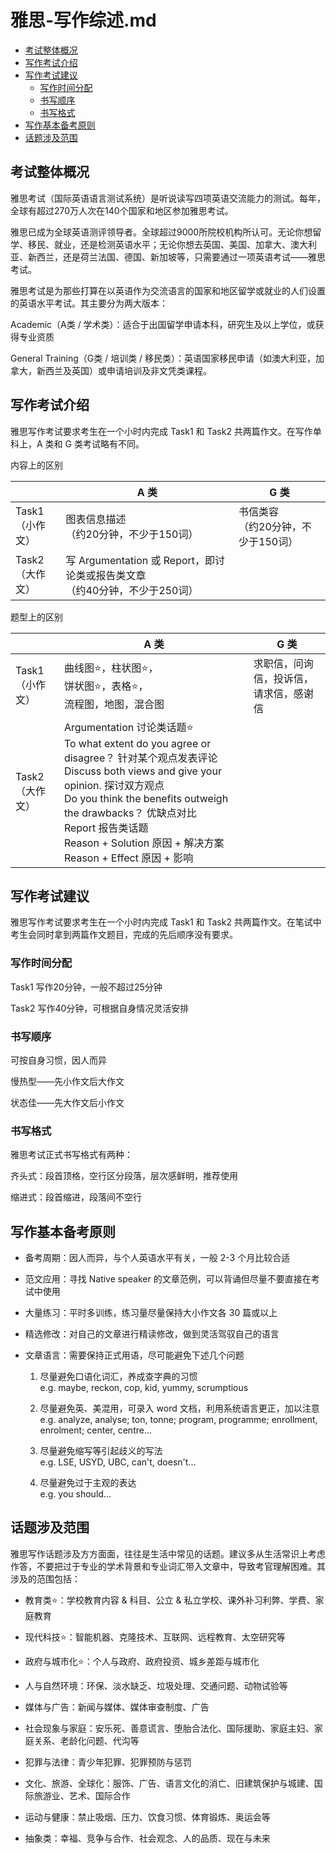 # 雅思-写作综述.md

  - [考试整体概况](#%E8%80%83%E8%AF%95%E6%95%B4%E4%BD%93%E6%A6%82%E5%86%B5)
  - [写作考试介绍](#%E5%86%99%E4%BD%9C%E8%80%83%E8%AF%95%E4%BB%8B%E7%BB%8D)
  - [写作考试建议](#%E5%86%99%E4%BD%9C%E8%80%83%E8%AF%95%E5%BB%BA%E8%AE%AE)
    - [写作时间分配](#%E5%86%99%E4%BD%9C%E6%97%B6%E9%97%B4%E5%88%86%E9%85%8D)
    - [书写顺序](#%E4%B9%A6%E5%86%99%E9%A1%BA%E5%BA%8F)
    - [书写格式](#%E4%B9%A6%E5%86%99%E6%A0%BC%E5%BC%8F)
  - [写作基本备考原则](#%E5%86%99%E4%BD%9C%E5%9F%BA%E6%9C%AC%E5%A4%87%E8%80%83%E5%8E%9F%E5%88%99)
  - [话题涉及范围](#%E8%AF%9D%E9%A2%98%E6%B6%89%E5%8F%8A%E8%8C%83%E5%9B%B4)

## 考试整体概况
雅思考试（国际英语语言测试系统）是听说读写四项英语交流能力的测试。每年，全球有超过270万人次在140个国家和地区参加雅思考试。

雅思已成为全球英语测评领导者。全球超过9000所院校机构所认可。无论你想留学、移民、就业，还是检测英语水平；无论你想去英国、美国、加拿大、澳大利亚、新西兰，还是荷兰法国、德国、新加坡等，只需要通过一项英语考试——雅思考试。

雅思考试是为那些打算在以英语作为交流语言的国家和地区留学或就业的人们设置的英语水平考试。其主要分为两大版本：

Academic（A类 / 学术类）：适合于出国留学申请本科，研究生及以上学位，或获得专业资质

General Training（G类 / 培训类 / 移民类）：英语国家移民申请（如澳大利亚，加拿大，新西兰及英国）或申请培训及非文凭类课程。

## 写作考试介绍
雅思写作考试要求考生在一个小时内完成 Task1 和 Task2 共两篇作文。在写作单科上，A 类和 G 类考试略有不同。

内容上的区别

| | A 类 | G 类 |
| -- | -- | -- |
| Task1<br>（小作文） | 图表信息描述<br>（约20分钟，不少于150词） | 书信类容<br>（约20分钟，不少于150词） | 
| Task2<br>（大作文） | 写 Argumentation 或 Report，即讨论类或报告类文章<br>（约40分钟，不少于250词） 

题型上的区别

| | A 类 | G 类 |
| -- | -- | -- |
| Task1<br>（小作文） | 曲线图⭐，柱状图⭐，<br>饼状图⭐，表格⭐，<br>流程图，地图，混合图 | 求职信，问询信，投诉信，<br>请求信，感谢信 | 
| Task2<br>（大作文） | Argumentation 讨论类话题⭐<br>To what extent do you agree or disagree？ 针对某个观点发表评论<br>Discuss both views and give your opinion. 探讨双方观点<br>Do you think the benefits outweigh the drawbacks？ 优缺点对比<br>Report 报告类话题<br>Reason + Solution 原因 + 解决方案<br>Reason + Effect 原因 + 影响 


## 写作考试建议
雅思写作考试要求考生在一个小时内完成 Task1 和 Task2 共两篇作文。在笔试中考生会同时拿到两篇作文题目，完成的先后顺序没有要求。

### 写作时间分配
Task1 写作20分钟，一般不超过25分钟

Task2 写作40分钟，可根据自身情况灵活安排

### 书写顺序
可按自身习惯，因人而异

慢热型——先小作文后大作文

状态佳——先大作文后小作文

### 书写格式

雅思考试正式书写格式有两种：

齐头式：段首顶格，空行区分段落，层次感鲜明，推荐使用

缩进式：段首缩进，段落间不空行


## 写作基本备考原则

* 备考周期：因人而异，与个人英语水平有关，一般 2-3 个月比较合适

* 范文应用：寻找 Native speaker 的文章范例，可以背诵但尽量不要直接在考试中使用

* 大量练习：平时多训练，练习量尽量保持大小作文各 30 篇或以上

* 精选修改：对自己的文章进行精读修改，做到灵活驾驭自己的语言

* 文章语言：需要保持正式用语，尽可能避免下述几个问题

    1. 尽量避免口语化词汇，养成查字典的习惯<br>
    e.g. maybe, reckon, cop, kid, yummy, scrumptious

    2. 尽量避免英、美混用，可录入 word 文档，利用系统语言更正，加以注意<br>
    e.g. analyze, analyse; ton, tonne; program, programme; enrollment, enrolment; center, centre...

    3. 尽量避免缩写等引起歧义的写法<br>
    e.g. LSE, USYD, UBC, can't, doesn't...

    4. 尽量避免过于主观的表达<br>
    e.g. you should...


## 话题涉及范围

雅思写作话题涉及方方面面，往往是生活中常见的话题。建议多从生活常识上考虑作答，不要把过于专业的学术背景和专业词汇带入文章中，导致考官理解困难。其涉及的范围包括：

* 教育类⭐：学校教育内容 & 科目、公立 & 私立学校、课外补习利弊、学费、家庭教育

* 现代科技⭐：智能机器、克隆技术、互联网、远程教育、太空研究等

* 政府与城市化⭐：个人与政府、政府投资、城乡差距与城市化

* 人与自然环境：环保、淡水缺乏、垃圾处理、交通问题、动物试验等

* 媒体与广告：新闻与媒体、媒体审查制度、广告

* 社会现象与家庭：安乐死、善意谎言、堕胎合法化、国际援助、家庭主妇、家庭关系、老龄化问题、代沟等

* 犯罪与法律：青少年犯罪、犯罪预防与惩罚

* 文化、旅游、全球化：服饰、广告、语言文化的消亡、旧建筑保护与城建、国际旅游业、艺术、国际合作

* 运动与健康：禁止吸烟、压力、饮食习惯、体育锻炼、奥运会等

* 抽象类：幸福、竞争与合作、社会观念、人的品质、现在与未来
